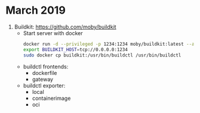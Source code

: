 # March 2019

1. Buildkit: https://github.com/moby/buildkit
   * Start server with docker
     ```bash
     docker run -d --privileged -p 1234:1234 moby/buildkit:latest --addr tcp://0.0.0.0:1234
     export BUILDKIT_HOST=tcp://0.0.0.0:1234
     sudo docker cp buildkit:/usr/bin/buildctl /usr/bin/buildctl
     ```
   * buildctl frontends:
     * dockerfile
     * gateway
   * buildctl exporter:
     * local
     * containerimage
     * oci
